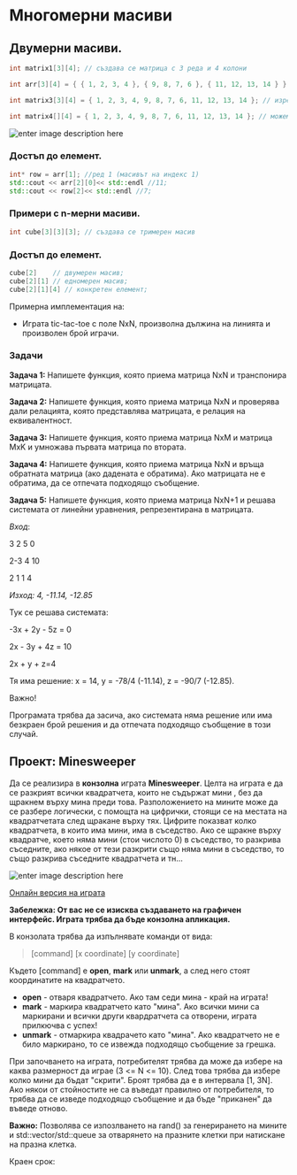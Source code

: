 
# Многомерни масиви

## Двумерни масиви.

   ```c++
int matrix1[3][4]; // създава се матрица с 3 реда и 4 колони

int arr[3][4] = { { 1, 2, 3, 4 }, { 9, 8, 7, 6 }, { 11, 12, 13, 14 } }; // изреждаме редовете

int matrix3[3][4] = { 1, 2, 3, 4, 9, 8, 7, 6, 11, 12, 13, 14 }; // изреждаме елементите

int matrix4[][4] = { 1, 2, 3, 4, 9, 8, 7, 6, 11, 12, 13, 14 }; // можем да изпуснем най-лявата спецификация на дължина

```

![enter image description here](https://i.ibb.co/XbMWhW8/im.png)
### Достъп до елемент.

 ```c++
 int* row = arr[1]; //ред 1 (масивът на индекс 1)
 std::cout << arr[2][0]<< std::endl //11;
 std::cout << row[2]<< std::endl //7;
```

### Примери с n-мерни масиви.

 ```c++
 int cube[3][3][3]; // създава се тримерен масив  
```
 ### Достъп до елемент.

 ```c++
 cube[2]    // двумерен масив;
 cube[2][1] // едномерен масив;
 cube[2][1][4] // конкретен елемент;

```


Примерна имплементация на:

 - Играта tic-tac-toe с поле NxN, произволна дължина на линията и произволен брой играчи.

<h3>Задачи</h3>


**Задача 1:** Напишете функция, която приема матрица NxN и транспонира матрицата.

**Задача 2:**  Напишете функция, която приема матрица NxN и проверява дали релацията, която представлява матрицата, е релация на еквивалентност.

**Задача 3:**  Напишете функция, която приема матрица NxM и матрица MxK и умножава първата матрица по втората.

**Задача 4:**  Напишете функция, която приема матрица NxN и връща обратната матрица (ако дадената е обратима). Ако матрицата не е обратима, да се отпечата подходящо съобщение.

**Задача 5:**  Напишете функция, която приема матрица NxN+1 и решава системата от линейни уравнения, репрезентирана в матрицата.


*Вход*: 

3 2 5 0

2-3 4 10

2 1 1 4

*Изход: 4, -11.14, -12.85*

Тук се решава системата:

-3x + 2y - 5z = 0

2x - 3y + 4z = 10

2x + y + z=4

Тя има решение: x = 14, y = -78/4 (-11.14), z = -90/7 (-12.85).

Важно! 

Програмата трябва да засича, ако системата няма решение или има безкраен брой решения и да отпечата подходящо съобщение в този случай.


## Проект: Мinesweeper

Да се реализира в **конзолна** играта  **Мinesweeper**.
Целта на играта е да се разкрият всички квадратчета, които не съдържат мини , без да щракнем върху мина преди това. Разположението на мините може да се разбере логически, с помощта на цифрички, стоящи се на местата на квадратчетата след щракане върху тях. Цифрите показват колко квадратчета, в които има мини, има в съседство. Ако се щракне върху квадратче, което няма мини (стои числото 0)  в съседство, то разкрива съседните, ако някое от тези разкрити също няма мини в съседство, то също разкрива съседните квадратчета и тн...

![enter image description here](https://i.ibb.co/F4YY0ST/beginner.png)

[Онлайн версия на играта](http://minesweeperonline.com/#)


**Забележка: От вас не се изисква създаването на графичен интерфейс. Играта трябва да бъде конзолна апликация.**

В конзолата трябва да изпълнявате команди от вида:

> [command] [x coordinate] [y coordinate]

Където [command] е **open**, **mark** или **unmark**, а след него стоят координатите на квадратчето.

 - **open** - отваря квадратчето. Ако там седи мина - край на играта!
 - **mark** - маркира квадратчето като "мина". Ако всички мини са маркирани
   и всички други квардратчета са отворени, играта прилкючва с успех!
 - **unmark** - отмаркира квадрачето като "мина". Ако квадратчето не е било
   маркирано, то се извежда подходящо съобщение за грешка.

При започването на играта, потребителят трябва да може да избере на каква размерност да играе (3 <= N <= 10). След това трябва да избере колко мини да бъдат "скрити".
Броят трябва да е в интервала [1, 3N]. Ако някои от стойностите не са въведат правилно от потребителя, то трябва да се изведе подходящо съобщение и да бъде "приканен" да въведе отново.

**Важно:** Позволява се изпозлването на rand() за генерирането на мините и std::vector/std::queue за отварянето на празните клетки при натискане на празна клетка.

Краен срок: 
